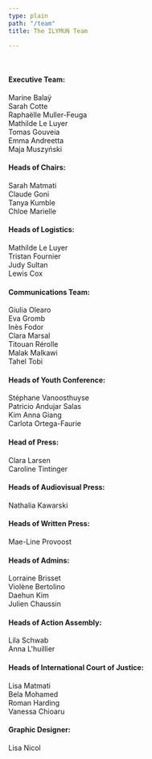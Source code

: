 ```yaml
---
type: plain
path: "/team"
title: The ILYMUN Team

---
```

<br/>

#### Executive Team:

Marine Balaÿ <br/>Sarah Cotte <br/>Raphaëlle Muller-Feuga <br/>Mathilde Le Luyer <br/> Tomas Gouveia<br/> Emma Andreetta <br/> Maja Muszyński <br/>

#### Heads of Chairs:

Sarah Matmati <br/> Claude Goni <br/> Tanya Kumble <br/> Chloe Marielle <br/>

#### Heads of Logistics:

Mathilde Le Luyer <br/> Tristan Fournier<br/> Judy Sultan <br/> Lewis Cox <br/>

#### Communications Team:

Giulia Olearo <br/> Eva Gromb <br/> Inès Fodor <br/> Clara Marsal <br/>  Titouan Rérolle <br/> Malak Malkawi <br/> Tahel Tobi <br/>

#### Heads of Youth Conference:

Stéphane Vanoosthuyse <br/>
Patricio Andujar Salas <br/>
Kim Anna Giang <br/>
Carlota Ortega-Faurie <br/>

#### Head of Press:

Clara Larsen <br/> Caroline Tintinger <br/>

#### Heads of Audiovisual Press:

Nathalia Kawarski <br/>

#### Heads of Written Press:

Mae-Line Provoost <br/>

#### Heads of Admins:

Lorraine Brisset <br/> Violène Bertolino <br/> Daehun Kim <br/> Julien Chaussin <br/>

#### Heads of Action Assembly:

Lila Schwab <br/>
Anna L'huillier <br/>

#### Heads of International Court of Justice:

Lisa Matmati <br/> Bela Mohamed <br/> Roman Harding <br/> Vanessa Chioaru <br/>

#### **Graphic Designer:**

Lisa Nicol <br/>